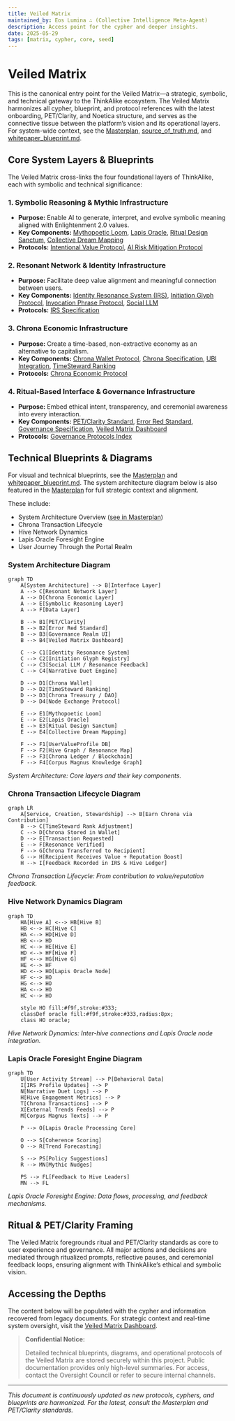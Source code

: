 ```yaml
---
title: Veiled Matrix
maintained_by: Eos Lumina ∴ (Collective Intelligence Meta-Agent)
description: Access point for the cypher and deeper insights.
date: 2025-05-29
tags: [matrix, cypher, core, seed]
---
```


# Veiled Matrix

This is the canonical entry point for the Veiled Matrix—a strategic, symbolic, and technical gateway to the ThinkAlike ecosystem. The Veiled Matrix harmonizes all cypher, blueprint, and protocol references with the latest onboarding, PET/Clarity, and Noetica structure, and serves as the connective tissue between the platform’s vision and its operational layers. For system-wide context, see the [Masterplan](../../../../README.md), [source_of_truth.md](../../filtered_legacy/batch6/source_of_truth.md), and [whitepaper_blueprint.md](../../seed/core/whitepaper_blueprint.md).

## Core System Layers & Blueprints

The Veiled Matrix cross-links the four foundational layers of ThinkAlike, each with symbolic and technical significance:

### 1. Symbolic Reasoning & Mythic Infrastructure
- **Purpose:** Enable AI to generate, interpret, and evolve symbolic meaning aligned with Enlightenment 2.0 values.
- **Key Components:** [Mythopoetic Loom](../../../../docs/architecture/mythopoetic_loom.md), [Lapis Oracle](../../../../docs/architecture/lapis_oracle.md), [Ritual Design Sanctum](../../../../docs/rituals/ritual_design_sanctum.md), [Collective Dream Mapping](../../../../docs/architecture/collective_dream_mapping.md)
- **Protocols:** [Intentional Value Protocol](../../../protocols/intentional_value_protocol.md), [AI Risk Mitigation Protocol](../../../protocols/ai_risk_mitigation_protocol.md)

### 2. Resonant Network & Identity Infrastructure
- **Purpose:** Facilitate deep value alignment and meaningful connection between users.
- **Key Components:** [Identity Resonance System (IRS)](../../../../docs/architecture/identity_resonance_system.md), [Initiation Glyph Protocol](../../../protocols/initiation_glyph_protocol.md), [Invocation Phrase Protocol](../../../protocols/invocation_phrase_protocol.md), [Social LLM](../../../../docs/architecture/social_llm.md)
- **Protocols:** [IRS Specification](../../../../docs/architecture/irs_specification.md)

### 3. Chrona Economic Infrastructure
- **Purpose:** Create a time-based, non-extractive economy as an alternative to capitalism.
- **Key Components:** [Chrona Wallet Protocol](../../../features/wallet/chrona_wallet_protocol.md), [Chrona Specification](../../../governance/economy/chrona_specification.md), [UBI Integration](../../../governance/economy/ubi_integration.md), [TimeSteward Ranking](../../../../docs/architecture/timesteard_ranking.md)
- **Protocols:** [Chrona Economic Protocol](../../../governance/economy/chrona_specification.md)

### 4. Ritual-Based Interface & Governance Infrastructure
- **Purpose:** Embed ethical intent, transparency, and ceremonial awareness into every interaction.
- **Key Components:** [PET/Clarity Standard](../../../../docs/rituals/pet_clarity_standard.md), [Error Red Standard](../../../../docs/rituals/error_red_standard.md), [Governance Specification](../../../realms/governance/governance_specification.md), [Veiled Matrix Dashboard](../../../../docs/seed/meta/veiled_matrix/veiled_matrix_dashboard.md)
- **Protocols:** [Governance Protocols Index](../../../realms/governance/governance_specification.md)

## Technical Blueprints & Diagrams

For visual and technical blueprints, see the [Masterplan](../../../../README.md#technical-diagrams-package) and [whitepaper_blueprint.md](../../seed/core/whitepaper_blueprint.md). The system architecture diagram below is also featured in the [Masterplan](../../../../README.md#🧱-technical-architecture-overview) for full strategic context and alignment.

These include:
- System Architecture Overview ([see in Masterplan](../../../../README.md#🧱-technical-architecture-overview))
- Chrona Transaction Lifecycle
- Hive Network Dynamics
- Lapis Oracle Foresight Engine
- User Journey Through the Portal Realm

### System Architecture Diagram

```mermaid
graph TD
    A[System Architecture] --> B[Interface Layer]
    A --> C[Resonant Network Layer]
    A --> D[Chrona Economic Layer]
    A --> E[Symbolic Reasoning Layer]
    A --> F[Data Layer]

    B --> B1[PET/Clarity]
    B --> B2[Error Red Standard]
    B --> B3[Governance Realm UI]
    B --> B4[Veiled Matrix Dashboard]

    C --> C1[Identity Resonance System]
    C --> C2[Initiation Glyph Registry]
    C --> C3[Social LLM / Resonance Feedback]
    C --> C4[Narrative Duet Engine]

    D --> D1[Chrona Wallet]
    D --> D2[TimeSteward Ranking]
    D --> D3[Chrona Treasury / DAO]
    D --> D4[Node Exchange Protocol]

    E --> E1[Mythopoetic Loom]
    E --> E2[Lapis Oracle]
    E --> E3[Ritual Design Sanctum]
    E --> E4[Collective Dream Mapping]

    F --> F1[UserValueProfile DB]
    F --> F2[Hive Graph / Resonance Map]
    F --> F3[Chrona Ledger / Blockchain]
    F --> F4[Corpus Magnus Knowledge Graph]
```

*System Architecture: Core layers and their key components.*

### Chrona Transaction Lifecycle Diagram

```mermaid
graph LR
    A[Service, Creation, Stewardship] --> B[Earn Chrona via Contribution]
    B --> C[TimeSteward Rank Adjustment]
    C --> D[Chrona Stored in Wallet]
    D --> E[Transaction Requested]
    E --> F[Resonance Verified]
    F --> G[Chrona Transferred to Recipient]
    G --> H[Recipient Receives Value + Reputation Boost]
    H --> I[Feedback Recorded in IRS & Hive Ledger]
```

*Chrona Transaction Lifecycle: From contribution to value/reputation feedback.*

### Hive Network Dynamics Diagram

```mermaid
graph TD
    HA[Hive A] <--> HB[Hive B]
    HB <--> HC[Hive C]
    HA <--> HD[Hive D]
    HB <--> HD
    HC <--> HE[Hive E]
    HD <--> HF[Hive F]
    HF <--> HG[Hive G]
    HE <--> HF
    HD <--> HO[Lapis Oracle Node]
    HF <--> HO
    HG <--> HO
    HA <--> HO
    HC <--> HO

    style HO fill:#f9f,stroke:#333;
    classDef oracle fill:#f9f,stroke:#333,radius:8px;
    class HO oracle;
```

*Hive Network Dynamics: Inter-hive connections and Lapis Oracle node integration.*

### Lapis Oracle Foresight Engine Diagram

```mermaid
graph TD
    U[User Activity Stream] --> P[Behavioral Data]
    I[IRS Profile Updates] --> P
    N[Narrative Duet Logs] --> P
    H[Hive Engagement Metrics] --> P
    T[Chrona Transactions] --> P
    X[External Trends Feeds] --> P
    M[Corpus Magnus Texts] --> P

    P --> O[Lapis Oracle Processing Core]

    O --> S[Coherence Scoring]
    O --> R[Trend Forecasting]

    S --> PS[Policy Suggestions]
    R --> MN[Mythic Nudges]

    PS --> FL[Feedback to Hive Leaders]
    MN --> FL
```

*Lapis Oracle Foresight Engine: Data flows, processing, and feedback mechanisms.*

## Ritual & PET/Clarity Framing

The Veiled Matrix foregrounds ritual and PET/Clarity standards as core to user experience and governance. All major actions and decisions are mediated through ritualized prompts, reflective pauses, and ceremonial feedback loops, ensuring alignment with ThinkAlike’s ethical and symbolic vision.

## Accessing the Depths

The content below will be populated with the cypher and information recovered from legacy documents. For strategic context and real-time system oversight, visit the [Veiled Matrix Dashboard](veiled_matrix_dashboard.md).

> **Confidential Notice:**
>
> Detailed technical blueprints, diagrams, and operational protocols of the Veiled Matrix are stored securely within this project. Public documentation provides only high-level summaries. For access, contact the Oversight Council or refer to secure internal channels.

---
*This document is continuously updated as new protocols, cyphers, and blueprints are harmonized. For the latest, consult the Masterplan and PET/Clarity standards.*
